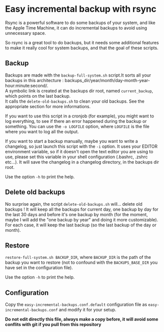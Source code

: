 Easy incremental backup with rsync
==================================

Rsync is a powerful software to do some backups of your system, and like the
Apple Time Machine, it can do incremental backups to avoid using unnecessary
space.

So rsync is a great tool to do backups, but it needs some additional features
to make it really cool for system backups, and that the goal of these scripts.

Backup
------

Backups are made with the `backup-full-system.sh` script.It sorts all your
backups in this architecture :
backups_dir/year/month/day-month-year-hour:minute:second/.<br>
A symbolic link is created at the backups dir root, named `current_backup`,
which points on the last backup.<br>
It calls the `delete-old-backups.sh` to clean your old backups. See the
appropriate section for more informations.

If you want to use this script in a cronjob (for example), you might want to
log everything, to see if there an error happened during the backup or
something.  You can use the `-o LOGFILE` option, where `LOGFILE` is the file
where you want to log all the output.

If you want to start a backup manually, maybe you want to write a changelog, so
just launch this script with the `-i` option. It uses your EDITOR environment
variable, so if it doesn't open the text editor you are using to use, please
set this variable in your shell configuration (.bashrc, .zshrc etc...). It will
save the changelog in a changelog directory, in the backups dir root.

Use the option `-h` to print the help.

Delete old backups
------------------

No surprise again, the script `delete-old-backups.sh` will... delete old
backups ! It will keep all the backups for current day, one backup by day for
the last 30 days and before it's one backup by month (for the moment, maybe I
will add the "one backup by year" and doing it more customizable). For each
case, it will keep the last backup (so the last backup of the day or month).


Restore
-------

`restore-full-system.sh BACKUP_DIR`, where `BACKUP_DIR` is the path of the
backup you want to restore (not to confound with the `BACKUPS_BASE_DIR` you
have set in the configuration file).

Use the option `-h` to print the help.

Configuration
-------------

Copy the `easy-incremental-backups.conf.default` configuration file as
`easy-incremental-backups.conf` and modify it for your setup.

**Do not edit directly this file, always make a copy before, it will avoid some
conflits with git if you pull from this repository**
